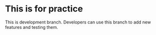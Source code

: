 # This is for practice
This is development branch.
Developers can use this branch to add new features and testing them.